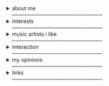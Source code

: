 <details>
<summary>about me</summary>
<br>
i am a cisgender man. i am 17 years old

i am mentally ill **and** neurodivergent.

![male](https://i.postimg.cc/zfrx0yBC/male.png) ![aroace](https://i.postimg.cc/mrPhbDST/aroace-6-stripes-20-px.png) ![queer](https://i.postimg.cc/W4SHj2jB/queer-flag-9-stripes-21-px.png) ![ambiamorous](https://i.postimg.cc/Zqb6GSxp/ambiamorous-7-stripes-20-px.png)

i am a gnostic athiest. this means i believe no god exists, and i know no god exists. this is the result of me being a very firm naturalist. naturalism, in philosophy, is the belief that only natural laws and forces operate in the universe. **i will respect those who are religious,** but if you try to force me to believe in something i don't believe exists, then i will just block you.
</details>
 ────────────────────────
<details>
<summary>interests</summary>
<br>
𓈒 one wheat mark

𓈒 blood debt

𓈒 dance dance revolution

& more that i don't feel comfortable listing
</details>
 ────────────────────────
<details>
<summary>music artists i like</summary>
<br>
𓈒 gezebelle gaburgably

𓈒 heelflip

𓈒 pacific purgatory

𓈒 popkill

𓈒 negative xp (i don't support negative xp or like him as a person)

𓈒 fried by fluoride (i don't support fried or like him as a person)

𓈒 jesus loves junkies
</details>
 ────────────────────────
<details>
<summary>interaction</summary>
<br>
  
**do not interact**

 i block freely. if i don't like you, or i feel as though we won't get along then i will block you. it's as simple as that.

please see "my opinions" to find out if we will get along.

 ────────────────────────────────

 **before you interact**

 i am mentally ill and neurodivergent. i struggle to feel sorry for others, and i am extremely blunt. i may have disorganized speech patterns, and i do need a lot of time to myself. i will purposefully ignore people if i don't want to talk.

 please do not use tone indicators on me. if you're a friend, i don't care. if you're a stranger, please don't. this also applies to they/them pronouns, except i don't want anyone using they on me.
 
</details>
 ────────────────────────
<details>
<summary>my opinions</summary>
<br>
i shouldn't have to hide my opinions on controversial subjects in this game. here they are.


1. **any form of queer discourse;** homophobes and transphobes will see us the same way. i don't care if someone identifies as a lesboy as long as they aren't hurting me.
2. **proshipping**; i firmly believe the proship community is a community that facilitates grooming-like behaviors, and is dangerous to be in. i personally am anti-harassment, but not in the proship way. i believe that nobody should be harassed or threatened for something as simple as a headcanon. i believe in the power of blocking and scrolling.
3. **endogenic systems**; staunchly anti-endo. nobody can change my opinions
4. **touch trigger / touch discomfort**; i see it as a mockery of my triggers related to touch. i don't support it at all. it's also not possible.
5. **systems in general on this game**; i feel like some of them are heavily misinformed about the symptoms of did. if i have to see one more person call **DISSOCIATIVE** identity disorder a personality disorder or anything similar, i'm going to scream.
6. **delusional attachments**; [this explains all my viewpoints](https://gdoc.pub/doc/e/2PACX-1vTRiUQuLNmr-Zg2RD8nOuDHocT8HPQPzNB79Hf1pNdYFXbAkRGt4kpSt3oZBxih_ubVy5pqaZJ9FqyX#:~:text=It%20is%20rarely%20a%20constant,be%20able%20to%20recognize%20it)
</details>
 ────────────────────────
<details>
<summary>links</summary>
<br>
**dissociative identity disorder**
  
https://rentry.co/DID-Research - actual resources on dissociative identity disorder (written by me)

https://pmc.ncbi.nlm.nih.gov/articles/PMC11708999/ - about self diagnosed did

https://pmc.ncbi.nlm.nih.gov/articles/PMC8134744/ - false positive and imitated did

https://pmc.ncbi.nlm.nih.gov/articles/PMC9242847/ - did in an adolescent with 9 alters

 ────────────────────────────────

 **my interests :3**
 
 [one wheat mark (fandub)](https://youtube.com/playlist?list=PLZ0zHiPbF1KEqtXxMluhPo0pzUHDAI8aO&si=59MqXTR5KH_WPKha)

 [stepmania](https://www.stepmania.com/) - like ddr, but you can play on PC! and get custom songs

 
</details>
 ────────────────────────
